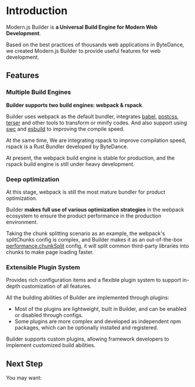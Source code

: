 # Introduction

Modern.js Builder is **a Universal Build Engine for Modern Web Development**.

Based on the best practices of thousands web applications in ByteDance, we created Modern.js Builder to provide useful features for web development.

## Features

### Multiple Build Engines

**Builder supports two build engines: webpack & rspack**.

Builder uses webpack as the default bundler, integrates [babel](https://github.com/babel/babel), [postcss](https://github.com/postcss/postcss), [terser](https://github.com/terser/terser) and other tools to transform or minify codes. And also support using [swc](https://github.com/swc-project/swc) and [esbuild](https://github.com/evanw/esbuild) to improving the compile speed.

At the same time, We are integrating rspack to improve compilation speed, rspack is a Rust Bundler developed by ByteDance.

At present, the webpack build engine is stable for production, and the rspack build engine is still under heavy development.

### Deep optimization

At this stage, webpack is still the most mature bundler for product optimization.

Builder **makes full use of various optimization strategies** in the webpack ecosystem to ensure the product performance in the production environment.

Taking the chunk splitting scenario as an example, the webpack's splitChunks config is complex, and Builder makes it as an out-of-the-box [performance.chunkSplit](/en/api/config-performance.html#performance-chunksplit) config, it will split common third-party libraries into chunks to make page loading faster.

### Extensible Plugin System

Provides rich configuration items and a flexible plugin system to support in-depth customization of all features.

All the building abilities of Builder are implemented through plugins:

- Most of the plugins are lightweight, built in Builder, and can be enabled or disabled through configs.
- Some plugins are more complex and developed as independent npm packages, which can be optionally installed and registered.

Builder supports custom plugins, allowing framework developers to implement customized build abilities.

## Next Step

You may want:

<NextSteps>
  <Step href="/guide/quick-start.html" title="Quick Start" description="Learn how to use Builder"/>
  <Step href="/guide/features.html" title="All Features" description="Learn all features of Builder"/>
  <Step href="/api" title="API Reference" description="View detailed API documentation"/>
</NextSteps>
